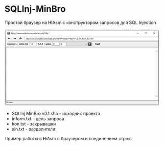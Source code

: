 # SQLInj-MinBro
Простой браузер на HIAsm с конструктором запросов для SQL Injection

![Image alt](https://github.com/the-Gross/SQLInj-MinBro/blob/main/Screenshot.png)

* SQLInj MinBro v0.1.sha - исходник проекта
* inform.txt - цель запроса
* kon.txt - закрывашки
* sin.txt - разделители

Пример работы в HiAsm с браузером и соединением строк.


